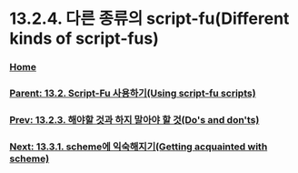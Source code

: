 # 13.2.4. 다른 종류의 script-fu(Different kinds of script-fus)

### [Home](./00-home.md)
### [Parent: 13.2. Script-Fu 사용하기(Using script-fu scripts)](./13-02-00-using-script-fu-scripts.md)
### [Prev: 13.2.3. 해야할 것과 하지 말아야 할 것(Do's and don'ts)](./13-02-03-do-s-and-don-ts.md)
### [Next: 13.3.1. scheme에 익숙해지기(Getting acquainted with scheme)](./13-03-01-getting-acquainted-with-scheme.md)
